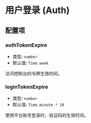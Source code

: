 # 用户登录 (Auth)

## 配置项

### authTokenExpire

- 类型: `number`
- 默认值: `Time.week`

访问控制台的令牌生效时间。

### loginTokenExpire

- 类型: `number`
- 默认值: `Time.minute * 10`

使用平台账号登录时，验证码的生效时间。
